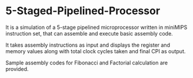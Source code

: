 # 5-Staged-Pipelined-Processor
It is a simulation of a 5-stage pipelined microprocessor written in miniMIPS instruction set, that can assemble and execute basic assembly code.

It takes assembly instructions as input and displays the register and memory values along with total clock cycles taken and final CPI as output.

Sample assembly codes for Fibonacci and Factorial calculation are provided. 
